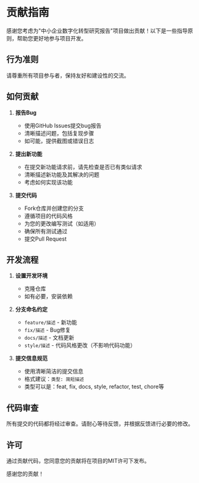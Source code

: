 # 贡献指南

感谢您考虑为"中小企业数字化转型研究报告"项目做出贡献！以下是一些指导原则，帮助您更好地参与项目开发。

## 行为准则

请尊重所有项目参与者，保持友好和建设性的交流。

## 如何贡献

1. **报告Bug**
   - 使用GitHub Issues提交bug报告
   - 清晰描述问题，包括复现步骤
   - 如可能，提供截图或错误日志

2. **提出新功能**
   - 在提交新功能请求前，请先检查是否已有类似请求
   - 清晰描述新功能及其解决的问题
   - 考虑如何实现该功能

3. **提交代码**
   - Fork仓库并创建您的分支
   - 遵循项目的代码风格
   - 为您的更改编写测试（如适用）
   - 确保所有测试通过
   - 提交Pull Request

## 开发流程

1. **设置开发环境**
   - 克隆仓库
   - 如有必要，安装依赖

2. **分支命名约定**
   - `feature/描述` - 新功能
   - `fix/描述` - Bug修复
   - `docs/描述` - 文档更新
   - `style/描述` - 代码风格更改（不影响代码功能）

3. **提交信息规范**
   - 使用清晰简洁的提交信息
   - 格式建议：`类型: 简短描述`
   - 类型可以是：feat, fix, docs, style, refactor, test, chore等

## 代码审查

所有提交的代码都将经过审查。请耐心等待反馈，并根据反馈进行必要的修改。

## 许可

通过贡献代码，您同意您的贡献将在项目的MIT许可下发布。

感谢您的贡献！